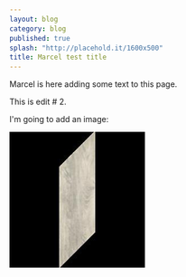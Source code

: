 ```yaml
---
layout: blog
category: blog
published: true
splash: "http://placehold.it/1600x500"
title: Marcel test title
---
```


Marcel is here adding some text to this page.

This is edit # 2.

I'm going to add an image:

![driftwood, color num = 00520](/_posts/Driftwood00520.jpg)

